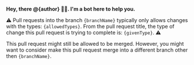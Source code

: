 **Hey, there @{author} 👋🤖. I'm a bot here to help you.**

⚠️ Pull requests into the branch `{branchName}` typically only allows changes with the types: `{allowedTypes}`. From the pull request title, the type of change this pull request is trying to complete is: `{givenType}`. ⚠️

This pull request might still be allowed to be merged. However, you might want to consider make this pull request merge into a different branch other then `{branchName}`. 